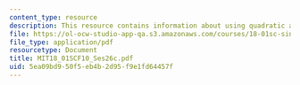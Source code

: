 ```yaml
---
content_type: resource
description: This resource contains information about using quadratic approximations.
file: https://ol-ocw-studio-app-qa.s3.amazonaws.com/courses/18-01sc-single-variable-calculus-fall-2010/5ea09bd950f5eb4b2d95f9e1fd64457f_MIT18_01SCF10_Ses26c.pdf
file_type: application/pdf
resourcetype: Document
title: MIT18_01SCF10_Ses26c.pdf
uid: 5ea09bd9-50f5-eb4b-2d95-f9e1fd64457f
---
```

